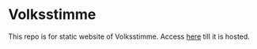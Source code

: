 # Volksstimme
This repo is for static website of Volksstimme.
Access [here](https://harshraj22.github.io/Volksstimme/) till it is hosted.
